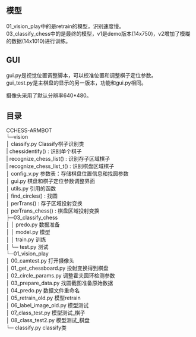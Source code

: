 
## 模型

01_vision_play中的是retrain的模型，识别速度慢。  
03_classify_chess中的是最终的模型，v1是demo版本(14x750)，v2增加了模糊的数据(14x1010)进行训练。

## GUI

gui.py是视觉位置调整脚本，可以校准位置和调整棋子定位参数。  
gui_test.py是主棋盘的显示的另一版本，功能和gui.py相同。

摄像头采用了默认分辨率640*480。

## 目录

CCHESS-ARMBOT   
└─vision  
    │  classify.py  Classify棋子识别类  
    |      chessidentify()          : 识别单个棋子   
    |      recognize_chess_list()   : 识别存子区域棋子   
    |      recognize_chess_list_t() : 识别棋盘区域棋子  
    │  config_v.py  参数表：存储棋盘位置信息和找圆参数  
    │  gui.py  棋盘和棋子定位参数调整界面   
    │  utils.py  引用的函数   
    │      find_circles()   : 找圆  
    │      perTrans()       : 存子区域投射变换   
    │      perTrans_chess() : 棋盘区域投射变换  
    ├─03_classify_chess   
    │  │  predo.py 数据准备    
    │  │  model.py 模型   
    │  │  train.py 训练   
    │  └─ test.py  测试   
    └─01_vision_play  
       │  00_camtest.py          打开摄像头    
       │  01_get_chessboard.py   投射变换得到棋盘  
       │  02_circle_params.py    调整霍夫圆环检测参数   
       │  03_prepare_data.py     找圆截图准备原始数据   
       │  04_predo.py            数据文件重命名  
       │  05_retrain_old.py      模型retrain  
       │  06_label_image_old.py  模型测试  
       │  07_class_test.py       模型测试_棋子  
       │  08_class_test2.py      模型测试_棋盘  
       └─ classify.py            classify类   
       
